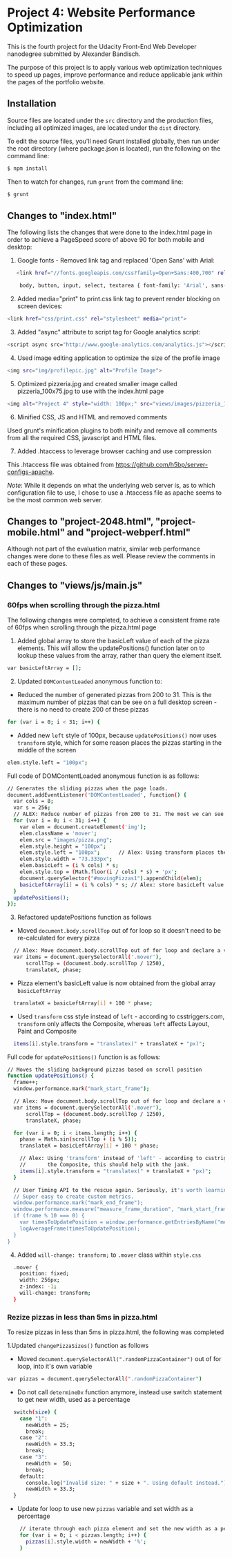 # Project 4: Website Performance Optimization

This is the fourth project for the Udacity Front-End Web Developer nanodegree submitted by Alexander Bandisch.

The purpose of this project is to apply various web optimization techniques to speed up pages, improve performance and reduce applicable jank within the pages of the portfolio website.  

## Installation

Source files are located under the `src` directory and the production files, including all optimized images, are located under the `dist` directory. 

To edit the source files, you'll need Grunt installed globally, then run under the root directory (where package.json is located), run the following on the command line:
```sh
$ npm install
```
Then to watch for changes, run `grunt` from the command line:
```sh
$ grunt
```

## Changes to "index.html"

The following lists the changes that were done to the index.html page in order to achieve a PageSpeed score of above 90 for both mobile and desktop:

1. Google fonts - Removed link tag and replaced 'Open Sans' with Arial:
```sh
   <link href="//fonts.googleapis.com/css?family=Open+Sans:400,700" rel="stylesheet">
```
```sh
    body, button, input, select, textarea { font-family: 'Arial', sans-serif; color: #333; } 
```

2. Added media="print" to print.css link tag to prevent render blocking on screen devices:
```sh
<link href="css/print.css" rel="stylesheet" media="print">
```

3. Added "async" attribute to script tag for Google analytics script:
```sh
<script async src="http://www.google-analytics.com/analytics.js"></script>
```

4. Used image editing application to optimize the size of the profile image
```sh
<img src="img/profilepic.jpg" alt="Profile Image">
```

5. Optimized pizzeria.jpg and created smaller image called pizzeria_100x75.jpg to use with the index.html page
```sh
<img alt="Project 4" style="width: 100px;" src="views/images/pizzeria_100x75.jpg">
```

6. Minified CSS, JS and HTML and removed comments

Used grunt's minification plugins to both minify and remove all comments from all the required CSS, javascript and HTML files.

7. Added .htaccess to leverage browser caching and use compression

This .htaccess file was obtained from https://github.com/h5bp/server-configs-apache.

*Note*: While it  depends on what the underlying web server is, as to which configuration file to use, I chose to use a .htaccess file as apache seems to be the most common web server. 

## Changes to "project-2048.html", "project-mobile.html" and "project-webperf.html"

Although not part of the evaluation matrix, similar web performance changes were done to these files as well. Please review the comments in each of these pages.

## Changes to "views/js/main.js"

### 60fps when scrolling through the pizza.html

The following changes were completed, to achieve a consistent frame rate of 60fps when scrolling through the pizza.html page

1. Added global array to store the basicLeft value of each of the pizza elements. This will allow the updatePositions() function later on to lookup these values from the array, rather than query the element itself.
```sh
var basicLeftArray = [];
```

2. Updated `DOMContentLoaded` anonymous function to:
  
  * Reduced the number of generated pizzas from 200 to 31. This is the maximum number of pizzas that can be see on a full desktop screen - there is no need to create 200 of these pizzas
```sh
for (var i = 0; i < 31; i++) {
```

  * Added new `left` style of 100px, because `updatePositions()` now uses `transform` style, which for some reason places the pizzas starting in the middle of the screen
```sh
elem.style.left = "100px";
```

Full code of DOMContentLoaded anonymous function is as follows:
```sh
// Generates the sliding pizzas when the page loads.
document.addEventListener('DOMContentLoaded', function() {
  var cols = 8;
  var s = 256;
  // ALEX: Reduce number of pizzas from 200 to 31. The most we can see on the screen at any given moment is 31 - I counted.
  for (var i = 0; i < 31; i++) {
    var elem = document.createElement('img');
    elem.className = 'mover';
    elem.src = "images/pizza.png";
    elem.style.height = "100px";
    elem.style.left = "100px";      // Alex: Using transform places the pizzas in the middle of the page, added this style to address that
    elem.style.width = "73.333px";
    elem.basicLeft = (i % cols) * s;
    elem.style.top = (Math.floor(i / cols) * s) + 'px';
    document.querySelector("#movingPizzas1").appendChild(elem);
    basicLeftArray[i] = (i % cols) * s; // Alex: store basicLeft value in an array for looking up later in updatePositions
  }
  updatePositions();
});
```

3. Refactored updatePositions function as follows
  
  * Moved `document.body.scrollTop` out of for loop so it doesn't need to be re-calculated for every pizza
```sh
  // Alex: Move document.body.scrollTop out of for loop and declare a variable for it
  var items = document.querySelectorAll('.mover'),
      scrollTop = (document.body.scrollTop / 1250),
      translateX, phase;
```

  * Pizza element's basicLeft value is now obtained from the global array `basicLeftArray`
```sh  
  translateX = basicLeftArray[i] + 100 * phase;
```  

  * Used `transform` css style instead of `left` - according to csstriggers.com, `transform` only affects the Composite, whereas `left` affects Layout, Paint and Composite
```sh
  items[i].style.transform = "translatex(" + translateX + "px)";
```    

Full code for `updatePositions()` function is as follows:
```sh
// Moves the sliding background pizzas based on scroll position
function updatePositions() {
  frame++;
  window.performance.mark("mark_start_frame");

  // Alex: Move document.body.scrollTop out of for loop and declare a variable for it
  var items = document.querySelectorAll('.mover'),
      scrollTop = (document.body.scrollTop / 1250),
      translateX, phase;

  for (var i = 0; i < items.length; i++) {
    phase = Math.sin(scrollTop + (i % 5));
    translateX = basicLeftArray[i] + 100 * phase;

    // Alex: Using 'transform' instead of 'left' - according to csstriggers.com, 'transform' only affects
    //       the Composite, this should help with the jank.
    items[i].style.transform = "translatex(" + translateX + "px)";
  }

  // User Timing API to the rescue again. Seriously, it's worth learning.
  // Super easy to create custom metrics.
  window.performance.mark("mark_end_frame");
  window.performance.measure("measure_frame_duration", "mark_start_frame", "mark_end_frame");
  if (frame % 10 === 0) {
    var timesToUpdatePosition = window.performance.getEntriesByName("measure_frame_duration");
    logAverageFrame(timesToUpdatePosition);
  }
}
```

4. Added `will-change: transform;` to `.mover` class within `style.css`
```sh
  .mover {
    position: fixed;
    width: 256px;
    z-index: -1;
    will-change: transform;
  }
```  
  

### Rezize pizzas in less than 5ms in pizza.html

To resize pizzas in less than 5ms in pizza.html, the following was completed

1.Updated `changePizzaSizes()` function as follows
  * Moved `document.querySelectorAll(".randomPizzaContainer")` out of for loop, into it's own variable
```sh
var pizzas = document.querySelectorAll(".randomPizzaContainer")  
```  

  * Do not call `determineDx` function anymore, instead use switch statement to get new width, used as a percentage
```sh
  switch(size) {
    case "1":
      newWidth = 25;
      break;
    case "2":
      newWidth = 33.3;
      break;
    case "3":
      newWidth =  50;
      break;
    default:
      console.log("Invalid size: " + size + ". Using default instead.");
      newWidth = 33.3;
  }   
```  

  * Update for loop to use new `pizzas` variable and set width as a percentage
```sh
    // iterate through each pizza element and set the new width as a percentage
    for (var i = 0; i < pizzas.length; i++) {
      pizzas[i].style.width = newWidth + '%';
    }  
```  
